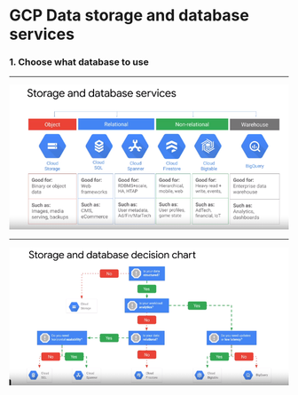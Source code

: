 # GCP Data storage and database services

### 1. Choose what database to use
---
![](../images/DatabaseServices.PNG)

---
![](../images/DBDecisionChart.PNG)

